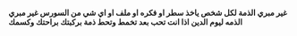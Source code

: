 <b> غير مبري الذمة لكل شخص ياخذ سطر او فكره او ملف او اي شي من السورس غير مبري الذمه ليوم الدين   اذا انت تحب بعد تخمط وتحط ذمة بركبتك براحتك وكسمك
